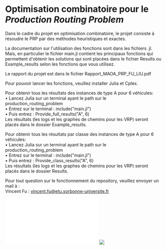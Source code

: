 #  Optimisation combinatoire pour le *Production Routing Problem*

Dans le cadre du projet en optimisation combinatoire, le projet consiste à résoudre le PRP par des méthodes heuristiques et exactes.  

La documentation sur l'utilisation des fonctions sont dans les fichiers .jl. Mais, en particulier le fichier main.jl contient les principaux fonctions qui permettent d'obtenir les solutions qui sont placées dans le fichier Results ou Example_results selon les fonctions que vous utilisez.  

Le rapport du projet est dans le fichier Rapport_MAOA_PRP_FU_LIU.pdf  
  
Pour pouvoir lancer les fonctions, veuillez installer Julia et Cplex.

Pour obtenir tous les résultats des instances de type A pour 6 véhicules:  
• Lancez Julia sur un terminal ayant le path sur le production_routing_problem  
• Entrez sur le terminal : include("main.jl")  
• Puis entrez : Provide_full_results("A", 6)  
Les résultats (les logs et les graphes de chemins pour les VRP) seront placés dans le dossier Example_results.  

Pour obtenir tous les résultats par classe des instances de type A pour 6 véhicules:  
• Lancez Julia sur un terminal ayant le path sur le production_routing_problem  
• Entrez sur le terminal : include("main.jl")  
• Puis entrez : Provide_class_results("A", 6)  
Les résultats (les logs et les graphes de chemins pour les VRP) seront placés dans le dossier Results.  

Pour tout question sur le fonctionnement du repository, veuillez envoyer un mail à :  
Vincent Fu : vincent.fu@etu.sorbonne-universite.fr  
  
![Exemple de solution pour le VRP](./Results/exact/PDI_exact_A_050_ABS12_50_5/VRP_exact_A_050_ABS12_50_5_p5.pdf)
<image src="./Results/exact/PDI_exact_A_050_ABS12_50_5/VRP_exact_A_050_ABS12_50_5_p5.png" />
